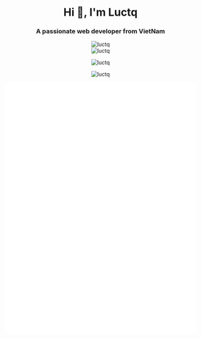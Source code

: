 <h1 align="center">Hi 👋, I'm Luctq</h1>
<h3 align="center">A passionate web developer from VietNam</h3>

<div align="center">
<img src="https://komarev.com/ghpvc/?username=luctq&label=Profile%20views&color=0e75b6&style=flat" alt="luctq" />
</div>
          
 <div align="center">
<img src="https://github-readme-stats.vercel.app/api/top-langs?username=luctq&show_icons=true&locale=en&layout=compact" alt="luctq" />
</div>

<p align="center">
<img src="https://github-readme-stats.vercel.app/api?username=luctq&show_icons=true&locale=en" alt="luctq" />
</p>
          
 <p align="center">
<img src="https://github-readme-streak-stats.herokuapp.com/?user=luctq&" alt="luctq" />
</p>

![Metrics](/github-metrics.svg)
